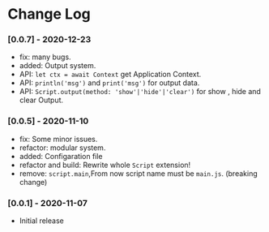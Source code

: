# Change Log

### [0.0.7] - 2020-12-23
- fix: many bugs.
- added: Output system.
- API: `let ctx = await Context` get Application Context.
- API: `println('msg')` and `print('msg')` for output data.
- API: `Script.output(method: 'show'|'hide'|'clear')` for show , hide and clear Output.

### [0.0.5] - 2020-11-10 
- fix: Some minor issues.
- refactor: modular system.
- added: Configaration file 
- refactor and build: Rewrite whole `Script` extension!
- remove: `script.main`,From now script name must be `main.js`. (breaking change)

### [0.0.1] - 2020-11-07

- Initial release